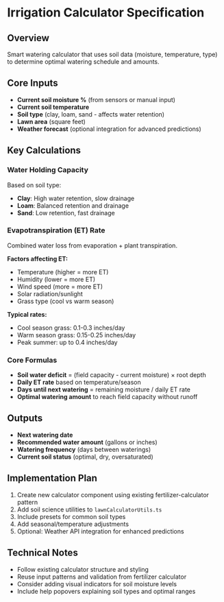 # Irrigation Calculator Specification

## Overview
Smart watering calculator that uses soil data (moisture, temperature, type) to determine optimal watering schedule and amounts.

## Core Inputs
- **Current soil moisture %** (from sensors or manual input)
- **Current soil temperature** 
- **Soil type** (clay, loam, sand - affects water retention)
- **Lawn area** (square feet)
- **Weather forecast** (optional integration for advanced predictions)

## Key Calculations

### Water Holding Capacity
Based on soil type:
- **Clay**: High water retention, slow drainage
- **Loam**: Balanced retention and drainage  
- **Sand**: Low retention, fast drainage

### Evapotranspiration (ET) Rate
Combined water loss from evaporation + plant transpiration.

**Factors affecting ET:**
- Temperature (higher = more ET)
- Humidity (lower = more ET)
- Wind speed (more = more ET)
- Solar radiation/sunlight
- Grass type (cool vs warm season)

**Typical rates:**
- Cool season grass: 0.1-0.3 inches/day
- Warm season grass: 0.15-0.25 inches/day
- Peak summer: up to 0.4 inches/day

### Core Formulas
- **Soil water deficit** = (field capacity - current moisture) × root depth
- **Daily ET rate** based on temperature/season
- **Days until next watering** = remaining moisture / daily ET rate
- **Optimal watering amount** to reach field capacity without runoff

## Outputs
- **Next watering date**
- **Recommended water amount** (gallons or inches)
- **Watering frequency** (days between waterings)
- **Current soil status** (optimal, dry, oversaturated)

## Implementation Plan
1. Create new calculator component using existing fertilizer-calculator pattern
2. Add soil science utilities to `lawnCalculatorUtils.ts`
3. Include presets for common soil types
4. Add seasonal/temperature adjustments
5. Optional: Weather API integration for enhanced predictions

## Technical Notes
- Follow existing calculator structure and styling
- Reuse input patterns and validation from fertilizer calculator
- Consider adding visual indicators for soil moisture levels
- Include help popovers explaining soil types and optimal ranges